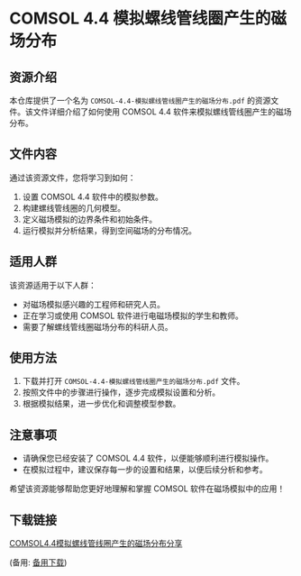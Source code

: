 # COMSOL 4.4 模拟螺线管线圈产生的磁场分布

## 资源介绍

本仓库提供了一个名为 `COMSOL-4.4-模拟螺线管线圈产生的磁场分布.pdf` 的资源文件。该文件详细介绍了如何使用 COMSOL 4.4 软件来模拟螺线管线圈产生的磁场分布。

## 文件内容

通过该资源文件，您将学习到如何：

1. 设置 COMSOL 4.4 软件中的模拟参数。
2. 构建螺线管线圈的几何模型。
3. 定义磁场模拟的边界条件和初始条件。
4. 运行模拟并分析结果，得到空间磁场的分布情况。

## 适用人群

该资源适用于以下人群：

- 对磁场模拟感兴趣的工程师和研究人员。
- 正在学习或使用 COMSOL 软件进行电磁场模拟的学生和教师。
- 需要了解螺线管线圈磁场分布的科研人员。

## 使用方法

1. 下载并打开 `COMSOL-4.4-模拟螺线管线圈产生的磁场分布.pdf` 文件。
2. 按照文件中的步骤进行操作，逐步完成模拟设置和分析。
3. 根据模拟结果，进一步优化和调整模型参数。

## 注意事项

- 请确保您已经安装了 COMSOL 4.4 软件，以便能够顺利进行模拟操作。
- 在模拟过程中，建议保存每一步的设置和结果，以便后续分析和参考。

希望该资源能够帮助您更好地理解和掌握 COMSOL 软件在磁场模拟中的应用！

## 下载链接
[COMSOL4.4模拟螺线管线圈产生的磁场分布分享](https://pan.quark.cn/s/3ae96d6c6211) 

(备用: [备用下载](https://pan.baidu.com/s/1-pL997c9dsyC9hgqFSOO9A?pwd=1234))
